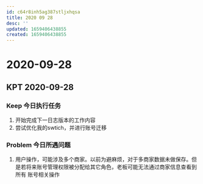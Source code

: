 ```yaml
---
id: c64r8inh5ag387stljxhqsa
title: 2020 09 28
desc: ''
updated: 1659406438855
created: 1659406438855
---
```

# 2020-09-28

## KPT 2020-09-28

### Keep 今日执行任务

1. 开始完成下一日志版本的工作内容
2. 尝试优化我的swtich，并进行账号迁移

### Problem 今日所遇问题

1. 用户操作，可能涉及多个商家。以前为避麻烦，对于多商家数据未做保存。但是若将来账号管理权限被分配给其它角色，老板可能无法通过商家信息查看到所有 账号相关操作 
